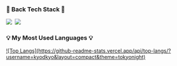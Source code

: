 <!--
**kyodkyo/kyodkyo** is a ✨ _special_ ✨ repository because its `README.md` (this file) appears on your GitHub profile.

Here are some ideas to get you started:

- 🔭 I’m currently working on ...
- 🌱 I’m currently learning ...
- 👯 I’m looking to collaborate on ...
- 🤔 I’m looking for help with ...
- 💬 Ask me about ...
- 📫 How to reach me: ...
- 😄 Pronouns: ...
- ⚡ Fun fact: ...
-->

<h3>🍳 Back Tech Stack 🍳</h3>
<p>
   <img src="https://img.shields.io/badge/SpringBoot-6DB33F?style=flat&logo=Spring&logoColor=white"/></a>&nbsp
   <img src="https://img.shields.io/badge/Java-007396?style=flat&logo=Java&logoColor=white"/></a>&nbsp
</p>

<h3>💡 My Most Used Languages 💡</h3>
<p>
  <a href="https://github.com/Easy-Hwan">
    ![Top Langs](https://github-readme-stats.vercel.app/api/top-langs/?username=kyodkyo&layout=compact&theme=tokyonight)
  </a>
</p>
